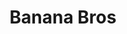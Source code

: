 ---
title: Banana Bros
image: bb1
school: dcsz
age: junior school
tool: Scratch
download: false
link: https://scratch.mit.edu/projects/816073651
comment: The general idea of the game is interesting, I feel like I would appreciate a bit of a backstory - perhaps to include a short intro before the explanation of the controls that tells the player what the game is about.
judge: Alena Denisova
company: University of York.
---